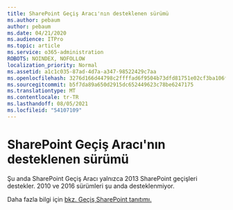 ```yaml
---
title: SharePoint Geçiş Aracı'nın desteklenen sürümü
ms.author: pebaum
author: pebaum
ms.date: 04/21/2020
ms.audience: ITPro
ms.topic: article
ms.service: o365-administration
ROBOTS: NOINDEX, NOFOLLOW
localization_priority: Normal
ms.assetid: a1c1c035-87ad-4d7a-a347-98522429c7aa
ms.openlocfilehash: 3276d166d44798c2ffffad6f9504b73dfd81751e02cf3ba106ff6f89a9fc30b1
ms.sourcegitcommit: b5f7da89a650d2915dc652449623c78be6247175
ms.translationtype: MT
ms.contentlocale: tr-TR
ms.lasthandoff: 08/05/2021
ms.locfileid: "54107109"
---
```

# <a name="supported-version-of-the-sharepoint-migration-tool"></a>SharePoint Geçiş Aracı'nın desteklenen sürümü



Şu anda SharePoint Geçiş Aracı yalnızca 2013 SharePoint geçişleri destekler. 2010 ve 2016 sürümleri şu anda desteklenmiyor.
  
Daha fazla bilgi için [bkz. Geçiş SharePoint tanıtımı.](https://go.microsoft.com/fwlink/?linkid=2044765&amp;clcid=0x409)
  

